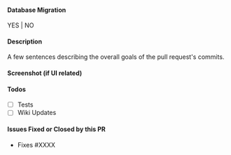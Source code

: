 #### Database Migration
YES | NO

#### Description
A few sentences describing the overall goals of the pull request's commits.

#### Screenshot (if UI related)

#### Todos
- [ ] Tests
- [ ] Wiki Updates

#### Issues Fixed or Closed by this PR

* Fixes #XXXX
